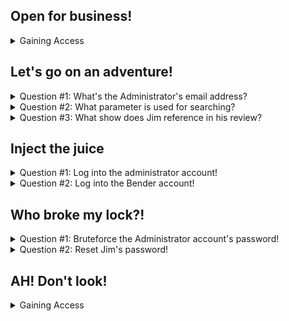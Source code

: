 ## Open for business!

<details> 
  <summary> Gaining Access</summary>
  <p></p>
  Use either openVPN or the hackbox, start the virtual machine and then enter the IP address into the URL bar at the top of your browser.
  <p></p>
  
  
  ![image](https://user-images.githubusercontent.com/66912443/184948233-78f2a0d2-ce02-4d9d-ac17-61d77c622098.png)
</details>

## Let's go on an adventure!

<details> 
  <summary> Question #1: What's the Administrator's email address? </summary>
  <p></p>
  An administrator has left a review on a product logged in as the admin which exposes what the address is
  <p></p>
  
  ![image](https://user-images.githubusercontent.com/66912443/184948637-48d4e7eb-fdf7-4f5a-bbdf-753cf4a78ec0.png)
  
  ``` Answer = admin@juice-sh.op ```
</details>

<details> 
  <summary> Question #2: What parameter is used for searching? </summary>
  <p></p>
  By using the search function (magnifying glass) we can easily expose this parameter
  <p></p>
  
  ![image](https://user-images.githubusercontent.com/66912443/184950365-ea52ef96-0cdf-402b-a876-f412842e855a.png)
  
  <p></p>
  
  Once anything has been searched, from the URL bar we can see the effect of the search, exposing the parameter "q" that is used before the input
  
  ![image](https://user-images.githubusercontent.com/66912443/184950178-7598108e-ec73-4ddb-ab66-6164f2da31aa.png)

  ``` Answer = q ```
</details>

<details> 
  <summary> Question #3: What show does Jim reference in his review? </summary>
   <p></p>
   By looking around the products you can find "jim@juice-sh.op" left a review on the green smoothie.
   <p></p>
  
   ![image](https://user-images.githubusercontent.com/66912443/184951521-d0689dd5-a76c-4f9f-a3b8-4d3fc3ffd71f.png)
   
   A simple google search of "replicator" reveals the answer
   <p></p>
  
   ![image](https://user-images.githubusercontent.com/66912443/184951832-f732b23c-b908-41c8-8651-5e8a57b448b5.png)
   
   ``` Answer = star trek ```
   
</details>

## Inject the juice

<details> 
  <summary> Question #1: Log into the administrator account! </summary>
  <p></p>
  At this point make sure that intercept is on in burpsuite and if using foxyproxy that the option is set to "Burp"
  <p></p>
  
  ![image](https://user-images.githubusercontent.com/66912443/184953030-12b1dcc6-10bd-4aeb-bff9-af4fd9e320c4.png)
  
  <p></p>
  
  ![image](https://user-images.githubusercontent.com/66912443/184953343-2a97460f-6b6e-47a5-8b86-462183be51b8.png)
  
  Now that Burpsuite is up, navigate to "account" (next to the search bar) and enter in anything into the email and password field 
  
  ![image](https://user-images.githubusercontent.com/66912443/184953840-c30265c7-86ee-4cf1-8002-c40a4e967a5e.png)
  
  It may take a couple of goes of forwarding but back in burpsuite you should see that the email and password is sent off in plaintext to the SQL server which makes it easily susceptible to change.
  
  ![image](https://user-images.githubusercontent.com/66912443/184955212-90e6ac93-072d-4099-9eb1-7aacb6eb2a4e.png)
  
  To exploit this, we change the email parameter to "' or 1=1--".
  
  ![image](https://user-images.githubusercontent.com/66912443/184957695-c2a55d78-5f07-4f71-8f3e-7e2bd745f77d.png)

  The first character, the apostrophe, closes the brackets in the initial SQL query that is sent to the server. This is then followed by a second command in the same syntax: "OR" which using logic gates as an example will output true if either side of its input is true which "1=1" will always be, therefore tricking the system into always making the email valid. Finally, the double dashes at the end indicate the start of the comment meaning everything after this initial code will be ignored or "commented out". 
  
  As no email was given, SQL has defaulted to the top user id "0". In a lot of databases, the first user to be created is usually the administrator, as is the case in this challenge as well thus granting us admin access.
  
  ![image](https://user-images.githubusercontent.com/66912443/184960236-c5f5c13b-4728-465c-9565-20bf15417c98.png)
  
  ``` Answer = 32a5e0f21372bcc1000a6088b93b458e41f0e02a ```
  
</details>


<details> 
  <summary> Question #2: Log into the Bender account! </summary>
   <p><p/>
  Following the exact same method used to get into the admin account, supplement "' or 1=1--" in the email field with "bender@juice-sh.op'--" instead.
  
  You may have noticed that the apostrophe and double dashes have moved next to each other. As this is an actual email, everything after it is commented out instead as calling back to the previous question, the apostrophe marks the closing of brackets to an SQL query.
  
  ![image](https://user-images.githubusercontent.com/66912443/184964819-9958b99b-ccbd-4ba1-8546-c871cdc1c9cf.png)

  
  ``` Answer = fb364762a3c102b2db932069c0e6b78e738d4066 ```
  
</details>

## Who broke my lock?! 

<details> 
  <summary> Question #1: Bruteforce the Administrator account's password! </summary>
   <p><p/>
   First, just like the two times previously, intercept the random information inputted into the account login page, as we know the admin email we might as well use that as one of the fields to prevent having to write it out again
   
   ![image](https://user-images.githubusercontent.com/66912443/185338620-eb019681-8ee0-46c0-9682-4996486b3cd0.png)
   
   Next, for the purpose of brute forcing, right click in the proxy window where the text is (anywhere will do) and select "send to intruder". Once on the intruder window hit the "Clear §" button to the right hand side to remove the weird symbol that burp uses for quotations.
   
   Once that is done, remove whatever you put into the password field (excluding the quotation marks) and replace it with two of those symbols using the "add §" button. This symbol indicates what burp needs to change when bruteforcing.
   
   ![image](https://user-images.githubusercontent.com/66912443/185339578-be1ec92c-cbc9-42bd-aa3e-832bfae87c94.png)
   
   Next up is selecting a payload. Navigate to the next subtab "payloads" and add/load a new payload under "payload options" and start the attack. For this example a list from "seclists" is being used. These are excellent collections of lists similar to rockyou full of usernames, passwords, URLs etc.
  
  ![image](https://user-images.githubusercontent.com/66912443/185341240-724a669f-2b4a-428e-8b5e-73874dbb831c.png)

  This open a window and start to tick along, its best to sort by status code - "2xx = [success]". Depending on the speed of your computer/VM this may take a while.
  
  ![image](https://user-images.githubusercontent.com/66912443/185347312-a57df26f-0585-4951-9381-362271ec097b.png)

   Once its completed and you have the password (the status code 200 is a dead giveaway) you can log in and get the answer!
   
  ``` Answer = c2110d06dc6f81c67cd8099ff0ba601241f1ac0e ```
   
</details>

<details>
<summary> Question #2: Reset Jim's password! </summary>
<p><p/>
When it comes to this task, its heavily based on "Open Source Intelligence" (OSINT) and provides a perfect example of the kind of ways to gather information about someone in order to break into their account. 
  
  To begin, navigate to the forgot password screen and enter Jim's email (obtained in an earlier section). Here you will see the security question "Your eldest siblings middle name"
  
![image](https://user-images.githubusercontent.com/66912443/185348966-d0a5a076-a6f9-4268-9473-5aa544e5bcd0.png)
  
  For this, external research is required. Just like how in a real world exaple you'd need to scour the targets social media to uncover information, in this instanced its star trek themed so wikipedia is required (to be honest, without tryhackme pointing it out I would not have had a CLUE, its so vague!).
  
  According to the wiki, James (Jim) Kirk had one sibling, "George Samuel Kirk".
  
  ![image](https://user-images.githubusercontent.com/66912443/185391944-6925eb26-d0f6-483b-b738-b123828963d5.png)
  
  After entering the middle name of his sibling into the security question box, the password was successfully changeable!
  
  ![image](https://user-images.githubusercontent.com/66912443/185392395-089a483d-9c21-47b2-a87b-00021255de27.png)
  
  ``` Answer = 094fbc9b48e525150ba97d05b942bbf114987257 ```

</details>

## AH! Don't look!

<details> 
  <summary> Gaining Access</summary>
  <p></p>
  In the "About us" section is a link to auto-download a file... But what is the full link? Where is the file stored?
  <p><p/>
  
  
  ![image](https://user-images.githubusercontent.com/66912443/185393977-a6b703ac-c954-4eb4-974e-973e70830270.png)
  
  By copying the link location and pasting it into a new tab, it reveals the full path as the following:
  
  ``` http://10.10.255.126/ftp/legal.md ```
  
  This exposes the existance of an ftp server which could be insecure. By removing the name of the file and stopping at /ftp/ you get access!
  
  ![image](https://user-images.githubusercontent.com/66912443/185394599-2aaa5c57-c39f-47ee-932d-ce6d1458df7e.png)
  
  Download and read aquisitions.mb. This is the confidential document and completes the challenge, heading back to the website will reveal the code.
  
  ``` Answer: edf9281222395a1c5fee9b89e32175f1ccf50c5b ```
  
</details>
